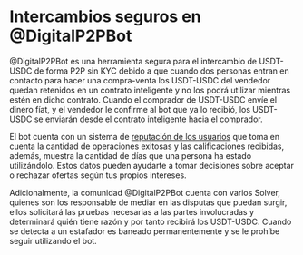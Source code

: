 # Intercambios seguros en @DigitalP2PBot

@DigitalP2PBot es una herramienta segura para el intercambio de USDT-USDC  de forma P2P sin KYC debido a que cuando dos personas entran en contacto para hacer una compra-venta los USDT-USDC del vendedor quedan retenidos en un contrato inteligente y no los podrá utilizar mientras estén en dicho contrato. Cuando el comprador de USDT-USDC envíe el dinero fíat, y el vendedor le confirme al bot que ya lo recibió, los USDT-USDC se enviarán desde el contrato inteligente hacia el comprador.

El bot cuenta con un sistema de [reputación de los usuarios](./how-does-the-user-reputation-system-work.md) que toma en cuenta la cantidad de operaciones exitosas y las calificaciones recibidas, además, muestra la cantidad de días que una persona ha estado utilizándolo. Estos datos pueden ayudarte a tomar decisiones sobre aceptar o rechazar ofertas según tus propios intereses.

Adicionalmente, la comunidad @DigitalP2PBot cuenta con varios Solver, quienes son los responsable de mediar en las disputas que puedan surgir, ellos solicitará las pruebas necesarias a las partes involucradas y determinará quién tiene razón y por tanto recibirá los USDT-USDC. Cuando se detecta a un estafador es baneado permanentemente y se le prohíbe seguir utilizando el bot.

